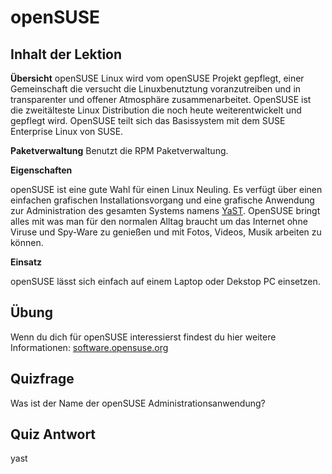 # openSUSE

## Inhalt der Lektion

<b>Übersicht</b>
openSUSE Linux wird vom openSUSE Projekt gepflegt, einer Gemeinschaft die versucht die Linuxbenutztung voranzutreiben und in transparenter und offener Atmosphäre zusammenarbeitet. OpenSUSE ist die zweitälteste Linux Distribution die noch heute weiterentwickelt und gepflegt wird. OpenSUSE teilt sich das Basissystem mit dem SUSE Enterprise Linux von SUSE.

<b>Paketverwaltung</b>
Benutzt die RPM Paketverwaltung.

<b>Eigenschaften</b>

openSUSE ist eine gute Wahl für einen Linux Neuling. Es verfügt über einen einfachen grafischen Installationsvorgang und eine grafische Anwendung zur Administration des gesamten Systems namens <a href="http://yast.github.io/">YaST</a>. OpenSUSE bringt alles mit was man für den normalen Alltag braucht um das Internet ohne Viruse und Spy-Ware zu genießen und mit Fotos, Videos, Musik arbeiten zu können.

<b>Einsatz</b>

openSUSE lässt sich einfach auf einem Laptop oder Dekstop PC einsetzen.

## Übung

Wenn du dich für openSUSE interessierst findest du hier weitere Informationen: <a href='https://software.opensuse.org/'>software.opensuse.org</a>

## Quizfrage

Was ist der Name der openSUSE Administrationsanwendung?

## Quiz Antwort

yast
